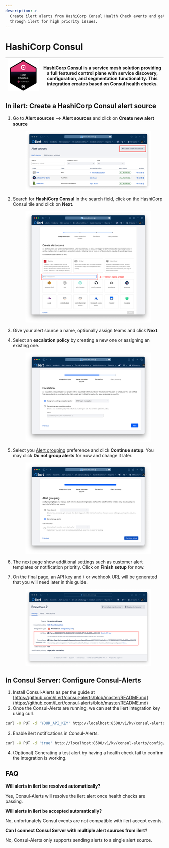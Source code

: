 ```yaml
---
description: >-
  Create ilert alerts from HashiCorp Consul Health Check events and get alerted
  through ilert for high priority issues.
---
```


# HashiCorp Consul

| ![](<../../.gitbook/assets/Consul Cloud Verified Badge_Small (1).png>) | [HashiCorp Consul](https://www.consul.io/) is a service mesh solution providing a full featured control plane with service discovery, configuration, and segmentation functionality. This integration creates based on Consul health checks. |
| ---------------------------------------------------------------------- | -------------------------------------------------------------------------------------------------------------------------------------------------------------------------------------------------------------------------------------------- |

## In ilert: Create a HashiCorp Consul alert source <a href="#in-ilert" id="in-ilert"></a>

1.  Go to **Alert sources** --> **Alert sources** and click on **Create new alert source**

    <figure><img src="../../.gitbook/assets/Screenshot 2023-08-28 at 10.21.10.png" alt=""><figcaption></figcaption></figure>
2.  Search for **HashiCorp Consul** in the search field, click on the HashiCorp Consul tile and click on **Next**.&#x20;

    <figure><img src="../../.gitbook/assets/Screenshot 2023-08-28 at 10.24.23.png" alt=""><figcaption></figcaption></figure>
3. Give your alert source a name, optionally assign teams and click **Next**.
4.  Select an **escalation policy** by creating a new one or assigning an existing one.

    <figure><img src="../../.gitbook/assets/Screenshot 2023-08-28 at 11.37.47.png" alt=""><figcaption></figcaption></figure>
5.  Select you [Alert grouping](../../alerting/alert-sources.md#alert-grouping) preference and click **Continue setup**. You may click **Do not group alerts** for now and change it later.&#x20;

    <figure><img src="../../.gitbook/assets/Screenshot 2023-08-28 at 11.38.24.png" alt=""><figcaption></figcaption></figure>
6. The next page show additional settings such as customer alert templates or notification prioritiy. Click on **Finish setup** for now.
7.  On the final page, an API key and / or webhook URL will be generated that you will need later in this guide.

    <figure><img src="../../.gitbook/assets/Screenshot 2023-08-28 at 11.47.34 (1).png" alt=""><figcaption></figcaption></figure>

## In Consul Server: Configure Consul-Alerts <a href="#in-topdesk" id="in-topdesk"></a>

1. Install Consul-Alerts as per the guide at [https://github.com/iLert/consul-alerts/blob/master/README.md](https://github.com/iLert/consul-alerts/blob/master/README.md)
2. Once the Consul-Alerts are running, we can set the ilert integration key using curl.

```bash
curl -X PUT -d 'YOUR_API_KEY' http://localhost:8500/v1/kv/consul-alerts/config/notifiers/ilert/api-key
```

3. Enable ilert notifications in Consul-Alerts.

```bash
curl -X PUT -d 'true' http://localhost:8500/v1/kv/consul-alerts/config/notifiers/ilert/enabled
```

4. (Optional) Generating a test alert by having a health check fail to confirm the integration is working.

## FAQ <a href="#faq" id="faq"></a>

**Will alerts in ilert be resolved automatically?**

Yes, Consul-Alerts will resolve the ilert alert once health checks are passing.

**Will alerts in ilert be accepted automatically?**

No, unfortunately Consul events are not compatible with ilert accept events.

**Can I connect Consul Server with multiple alert sources from ilert?**

No, Consul-Alerts only supports sending alerts to a single alert source.
